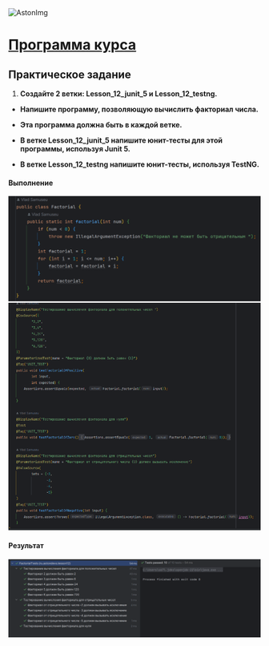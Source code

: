 <img src="https://storage.yandexcloud.net/dev.astonsite.s3backet/aston-redisign/common/logo/AstonLogo_dark.svg" title="AstonImg"/>
&nbsp;

# [Программа курса](README.md)

## Практическое задание

1. **Создайте 2 ветки: Lesson_12_junit_5 и Lesson_12_testng.**

- **Напишите программу, позволяющую вычислить факториал числа.**

- **Эта программа должна быть в каждой ветке.**

- **В ветке Lesson_12_junit_5 напишите юнит-тесты для этой программы, используя Junit 5.**

- **В ветке Lesson_12_testng напишите юнит-тесты, используя TestNG.**

#### **Выполнение**

![This image](images/lesson_12/lesson_12_1.png)
![This image](images/lesson_12/lesson_12_2.png)


#### **Результат**
![This image](images/lesson_12/lesson_12_3.png)